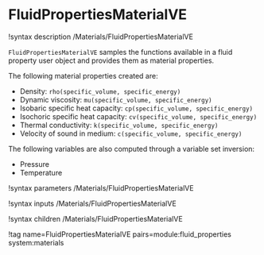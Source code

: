 # FluidPropertiesMaterialVE

!syntax description /Materials/FluidPropertiesMaterialVE

`FluidPropertiesMaterialVE` samples the functions available in a fluid property user object
and provides them as material properties.

The following material properties created are:

- Density: `rho(specific_volume, specific_energy)`
- Dynamic viscosity: `mu(specific_volume, specific_energy)`
- Isobaric specific heat capacity: `cp(specific_volume, specific_energy)`
- Isochoric specific heat capacity: `cv(specific_volume, specific_energy)`
- Thermal conductivity: `k(specific_volume, specific_energy)`
- Velocity of sound in medium: `c(specific_volume, specific_energy)`


The following variables are also computed through a variable set inversion:

- Pressure
- Temperature


!syntax parameters /Materials/FluidPropertiesMaterialVE

!syntax inputs /Materials/FluidPropertiesMaterialVE

!syntax children /Materials/FluidPropertiesMaterialVE

!tag name=FluidPropertiesMaterialVE pairs=module:fluid_properties system:materials
